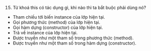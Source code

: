 15. Từ khoá this có tác dụng gì, khi nào thì ta bắt buộc phải dùng nó?
+ Tham chiếu tới biến instance của lớp hiện tại.
+ Gọi phương thức (method) của lớp hiện tại.
+ Gọi hàm dựng (constructor) của lớp hiện tại.
+ Trả về instance của lớp hiện tại.
+ Được truyền như một tham số trong phương thức (method).
+ Được truyền như một tham số trong hàm dựng (constructor).